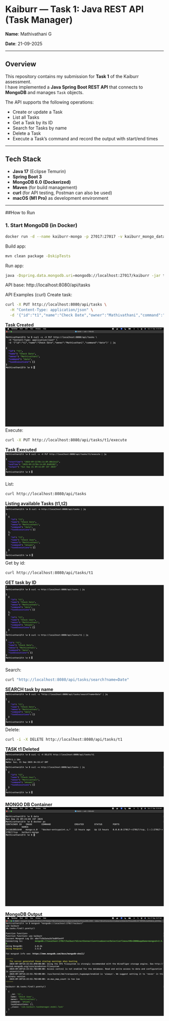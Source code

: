 # Kaiburr — Task 1: Java REST API (Task Manager)

**Name**: Mathivathani G

**Date**: 21-09-2025  

---

## Overview
This repository contains my submission for **Task 1** of the Kaiburr assessment.  
I have implemented a **Java Spring Boot REST API** that connects to **MongoDB** and manages `Task` objects.  

The API supports the following operations:
- Create or update a Task  
- List all Tasks  
- Get a Task by its ID  
- Search for Tasks by name  
- Delete a Task  
- Execute a Task’s command and record the output with start/end times  

---

##  Tech Stack
- **Java 17** (Eclipse Temurin)  
- **Spring Boot 3**  
- **MongoDB 6.0 (Dockerized)**  
- **Maven** (for build management)  
- **curl** (for API testing, Postman can also be used)  
- **macOS (M1 Pro)** as development environment  

---

##How to Run

### 1. Start MongoDB (in Docker)
```bash
docker run -d --name kaiburr-mongo -p 27017:27017 -v kaiburr_mongo_data:/data/db mongo:6.0
```
Build app:
```bash
mvn clean package -DskipTests
```

Run app:
```bash
java -Dspring.data.mongodb.uri=mongodb://localhost:27017/kaiburr -jar target/taskmanager-0.0.1-SNAPSHOT.jar
```
API base: http://localhost:8080/api/tasks

API Examples (curl)
Create task:
```bash
curl -X PUT http://localhost:8080/api/tasks \
  -H "Content-Type: application/json" \
  -d '{"id":"t1","name":"Check Date","owner":"Mathivathani","command":"date"}'
```
**Task Created**
![TASK CREATED](https://github.com/Mathivathani-G/kaiburr-task1-java/blob/main/screenshots/screenshots/JSON-Task%20Created.png)
Execute:
```bash
curl -X PUT http://localhost:8080/api/tasks/t1/execute
```
**Task Executed**
![TASK EXECUTE](https://github.com/Mathivathani-G/kaiburr-task1-java/blob/main/screenshots/screenshots/Execute%20Task.jpeg)

List:
```bash
curl http://localhost:8080/api/tasks
```
**Listing available Tasks (t1,t2)**
![List task](https://github.com/Mathivathani-G/kaiburr-task1-java/blob/main/screenshots/screenshots/LIST%20all%20Task.jpeg)
Get by id:
```bash
curl http://localhost:8080/api/tasks/t1
```
**GET task by ID**
![Get Task By ID](https://github.com/Mathivathani-G/kaiburr-task1-java/blob/main/screenshots/screenshots/GET%20task%20by%20ID.jpeg)

Search:
```bash
curl "http://localhost:8080/api/tasks/search?name=Date"
```
**SEARCH task by name**
![Search by name](https://github.com/Mathivathani-G/kaiburr-task1-java/blob/main/screenshots/screenshots/Search%20by%20name.jpeg)
Delete:
```bash
curl -i -X DELETE http://localhost:8080/api/tasks/t1
```
**TASK t1 Deleted**
![Task delete](https://github.com/Mathivathani-G/kaiburr-task1-java/blob/main/screenshots/screenshots/DELETE%20task.jpeg)

**MONGO DB Container**
![MongoDB Container](https://github.com/Mathivathani-G/kaiburr-task1-java/blob/main/screenshots/screenshots/Mongo%20Container%20Running.png)

**MongoDB Output**
![MongoDB Container](https://github.com/Mathivathani-G/kaiburr-task1-java/blob/main/screenshots/screenshots/check%20in%20Mongo.png)
